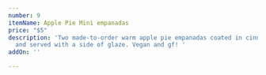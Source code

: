 ```yaml
---
number: 9
itemName: Apple Pie Mini empanadas
price: "$5"
description: 'Two made-to-order warm apple pie empanadas coated in cinnamon sugar
  and served with a side of glaze. Vegan and gf! '
addOn: ''

---
```

